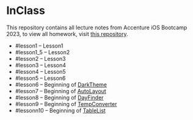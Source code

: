 # InClass

This repository contains all lecture notes from Accenture iOS Bootcamp 2023, to view all homework, visit [this repository](https://github.com/patricijav/HomeWorks).

- #lesson1 – Lesson1
- #lesson1_5 – Lesson2
- #lesson2 – Lesson3
- #lesson3 – Lesson4
- #lesson4 – Lesson5
- #lesson5 – Lesson6
- #lesson6 – Beginning of [DarkTheme](https://github.com/patricijav/DarkTheme)
- #lesson7 – Beginning of [AutoLayout](https://github.com/patricijav/AutoLayout)
- #lesson8 – Beginning of [DayFinder](https://github.com/patricijav/DayFinder)
- #lesson9 – Beginning of [TempConverter](https://github.com/patricijav/TempConverter)
- #lessonn10 – Beginning of [TableList](https://github.com/patricijav/TableList)
